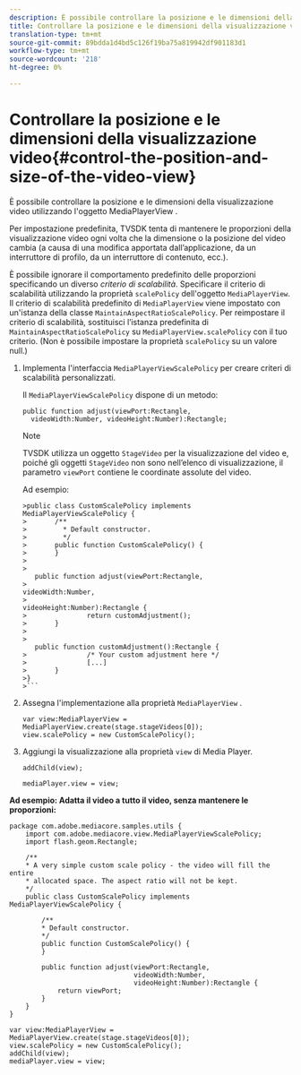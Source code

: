```yaml
---
description: È possibile controllare la posizione e le dimensioni della visualizzazione video utilizzando l'oggetto MediaPlayerView .
title: Controllare la posizione e le dimensioni della visualizzazione video
translation-type: tm+mt
source-git-commit: 89bdda1d4bd5c126f19ba75a819942df901183d1
workflow-type: tm+mt
source-wordcount: '218'
ht-degree: 0%

---
```



# Controllare la posizione e le dimensioni della visualizzazione video{#control-the-position-and-size-of-the-video-view}

È possibile controllare la posizione e le dimensioni della visualizzazione video utilizzando l&#39;oggetto MediaPlayerView .

Per impostazione predefinita, TVSDK tenta di mantenere le proporzioni della visualizzazione video ogni volta che la dimensione o la posizione del video cambia (a causa di una modifica apportata dall’applicazione, da un interruttore di profilo, da un interruttore di contenuto, ecc.).

È possibile ignorare il comportamento predefinito delle proporzioni specificando un diverso *criterio di scalabilità*. Specificare il criterio di scalabilità utilizzando la proprietà `scalePolicy` dell&#39;oggetto `MediaPlayerView`. Il criterio di scalabilità predefinito di `MediaPlayerView` viene impostato con un&#39;istanza della classe `MaintainAspectRatioScalePolicy`. Per reimpostare il criterio di scalabilità, sostituisci l’istanza predefinita di `MaintainAspectRatioScalePolicy` su `MediaPlayerView.scalePolicy` con il tuo criterio. (Non è possibile impostare la proprietà `scalePolicy` su un valore null.)

1. Implementa l&#39;interfaccia `MediaPlayerViewScalePolicy` per creare criteri di scalabilità personalizzati.

   Il `MediaPlayerViewScalePolicy` dispone di un metodo:

   ```
   public function adjust(viewPort:Rectangle, 
     videoWidth:Number, videoHeight:Number):Rectangle;
   ```

   >[!NOTE]
   >
   >TVSDK utilizza un oggetto `StageVideo` per la visualizzazione del video e, poiché gli oggetti `StageVideo` non sono nell’elenco di visualizzazione, il parametro `viewPort` contiene le coordinate assolute del video.
   >
   >
   >Ad esempio:
   >
   >
   ```
   >public class CustomScalePolicy implements MediaPlayerViewScalePolicy { 
   >       /** 
   >         * Default constructor. 
   >         */ 
   >       public function CustomScalePolicy() { 
   >       } 
   > 
   >    
      public function adjust(viewPort:Rectangle,  
   >                                                     videoWidth:Number,  
   >                                                     videoHeight:Number):Rectangle { 
   >               return customAdjustment(); 
   >       } 
   > 
   >    
      public function customAdjustment():Rectangle { 
   >               /* Your custom adjustment here */ 
   >               [...] 
   >       } 
   >}
   >```

1. Assegna l&#39;implementazione alla proprietà `MediaPlayerView` .

   ```
   var view:MediaPlayerView = MediaPlayerView.create(stage.stageVideos[0]); 
   view.scalePolicy = new CustomScalePolicy();
   ```

1. Aggiungi la visualizzazione alla proprietà `view` di Media Player.

   ```
   addChild(view); 
   
   mediaPlayer.view = view;
   ```

<!--<a id="example_7B08ECCDA17B4DD191FC672BD1F4C850"></a>-->

**Ad esempio: Adatta il video a tutto il video, senza mantenere le proporzioni:**

```
package com.adobe.mediacore.samples.utils { 
    import com.adobe.mediacore.view.MediaPlayerViewScalePolicy; 
    import flash.geom.Rectangle; 
 
    /** 
    * A very simple custom scale policy - the video will fill the entire 
    * allocated space. The aspect ratio will not be kept. 
    */ 
    public class CustomScalePolicy implements MediaPlayerViewScalePolicy { 
 
        /** 
        * Default constructor. 
        */ 
        public function CustomScalePolicy() { 
        } 
 
        public function adjust(viewPort:Rectangle, 
                               videoWidth:Number,  
                               videoHeight:Number):Rectangle { 
            return viewPort; 
        } 
    } 
} 
 
var view:MediaPlayerView = MediaPlayerView.create(stage.stageVideos[0]); 
view.scalePolicy = new CustomScalePolicy(); 
addChild(view); 
mediaPlayer.view = view;
```

